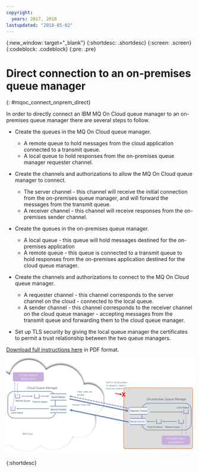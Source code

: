 ```yaml
---
copyright:
  years: 2017, 2018
lastupdated: "2018-05-02"
---
```


{:new_window: target="_blank"}
{:shortdesc: .shortdesc}
{:screen: .screen}
{:codeblock: .codeblock}
{:pre: .pre}

# Direct connection to an on-premises queue manager
{: #mqoc_connect_onprem_direct}

In order to directly connect an IBM MQ On Cloud queue manager to an on-premises queue manager there are several steps to follow.

* Create the queues in the MQ On Cloud queue manager.

  * A remote queue to hold messages from the cloud application connected to a transmit queue.
  * A local queue to hold responses from the on-premises queue manager requester channel.


* Create the channels and authorizations to allow the MQ On Cloud queue manager to connect.

  * The server channel - this channel will receive the initial connection from the on-premises queue manager, and will forward the messages from the transmit queue.
  * A receiver channel - this channel will receive responses from the on-premises sender channel.


* Create the queues in the on-premises queue manager.

  * A local queue - this queue will hold messages destined for the on-premises application
  * A remote queue - this queue is connected to a transmit queue to hold responses from the on-premises application
  destined for the cloud queue manager.


* Create the channels and authorizations to connect to the MQ On Cloud queue manager.

  * A requester channel - this channel corresponds to the server channel on the cloud - connected to the local queue.
  * A sender channel - this channel corresponds to the receiver channel on the cloud queue manager - accepting
  messages from the transmit queue and forwarding them to the cloud queue manager.


* Set up TLS security by giving the local queue manager the certificates to permit a trust relationship between the two queue managers.

[Download full instructions here](https://ibm.biz/BdZ5dA) in PDF format.

![alt text][connect_on_prem1]

[connect_on_prem1]: ./images/mqoc_connect_onprem1.png "Direct Connection"

{:shortdesc}

